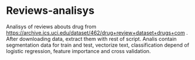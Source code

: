 # Reviews-analisys
Analisys of reviews abouts drug from https://archive.ics.uci.edu/dataset/462/drug+review+dataset+drugs+com . After downloading data, extract them with rest of script. Analis contain segmentation data for train and test, vectorize text, classification depend of logistic regression, feature importance and cross validation.  
